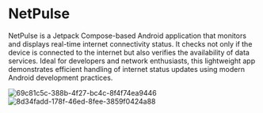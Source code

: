 # NetPulse
NetPulse is a Jetpack Compose-based Android application that monitors and displays real-time internet connectivity status. It checks not only if the device is connected to the internet but also verifies the availability of data services. Ideal for developers and network enthusiasts, this lightweight app demonstrates efficient handling of internet status updates using modern Android development practices.

![69c81c5c-388b-4f27-bc4c-8f4f74ea9446](https://github.com/user-attachments/assets/30d4a0a1-c80c-4d48-9450-8aec4b2ccac3)
![8d34fadd-178f-46ed-8fee-3859f0424a88](https://github.com/user-attachments/assets/3b1db973-9e5c-4ac3-9795-40449daa3bd7)
